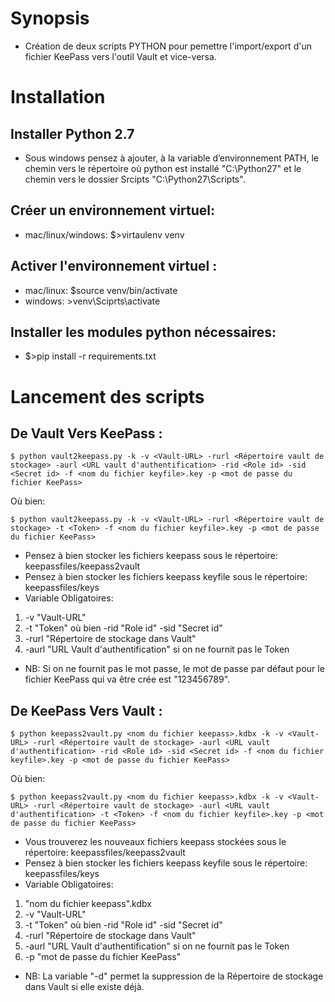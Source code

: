 # Synopsis

* Création de deux scripts PYTHON pour pemettre l'import/export d'un fichier KeePass vers l'outil Vault et vice-versa.


# Installation

## Installer Python 2.7 
* Sous windows pensez à ajouter, à la variable d’environnement PATH, le chemin vers le répertoire où python est installé "C:\Python27" et le chemin vers le dossier Srcipts "C:\Python27\Scripts".

## Créer un environnement virtuel:
* mac/linux/windows: $>virtaulenv venv

## Activer l'environnement virtuel :
* mac/linux: $source venv/bin/activate
* windows: >venv\Sciprts\activate

## Installer les modules python nécessaires:
* $>pip install -r requirements.txt


# Lancement des scripts

## De Vault Vers KeePass  : 

~~~
$ python vault2keepass.py -k -v <Vault-URL> -rurl <Répertoire vault de stockage> -aurl <URL vault d'authentification> -rid <Role id> -sid <Secret id> -f <nom du fichier keyfile>.key -p <mot de passe du fichier KeePass>
~~~

Où bien:
~~~
$ python vault2keepass.py -k -v <Vault-URL> -rurl <Répertoire vault de stockage> -t <Token> -f <nom du fichier keyfile>.key -p <mot de passe du fichier KeePass>
~~~

* Pensez à bien stocker les fichiers keepass sous le répertoire: keepassfiles/keepass2vault
* Pensez à bien stocker les fichiers keepass keyfile sous le répertoire: keepassfiles/keys
* Variable Obligatoires:
1. -v "Vault-URL" 
2. -t "Token" où bien -rid "Role id" -sid "Secret id"
3. -rurl "Répertoire de stockage dans Vault"
4. -aurl "URL Vault d'authentification" si on ne fournit pas le Token

* NB: Si on ne fournit pas le mot passe, le mot de passe par défaut pour le fichier KeePass qui va être crée est "123456789".

## De KeePass Vers Vault  : 

~~~
$ python keepass2vault.py <nom du fichier keepass>.kdbx -k -v <Vault-URL> -rurl <Répertoire vault de stockage> -aurl <URL vault d'authentification> -rid <Role id> -sid <Secret id> -f <nom du fichier keyfile>.key -p <mot de passe du fichier KeePass>
~~~

Où bien:
~~~
$ python keepass2vault.py <nom du fichier keepass>.kdbx -k -v <Vault-URL> -rurl <Répertoire vault de stockage> -aurl <URL vault d'authentification> -t <Token> -f <nom du fichier keyfile>.key -p <mot de passe du fichier KeePass>
~~~

* Vous trouverez les nouveaux fichiers keepass stockées sous le répertoire: keepassfiles/keepass2vault
* Pensez à bien stocker les fichiers keepass keyfile sous le répertoire: keepassfiles/keys
* Variable Obligatoires:
1. "nom du fichier keepass".kdbx
2. -v "Vault-URL" 
3. -t "Token" où bien -rid "Role id" -sid "Secret id"
4. -rurl "Répertoire de stockage dans Vault"
5. -aurl "URL Vault d'authentification" si on ne fournit pas le Token
6. -p "mot de passe du fichier KeePass"

* NB: La variable "-d" permet la suppression de la Répertoire de stockage dans Vault si elle existe déjà.
